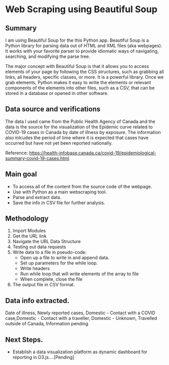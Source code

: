 # Web Scraping using Beautiful Soup

## Summary

I am using Beautiful Soup for the this Python app. Beautiful Soup is a Python library for parsing data out of HTML and XML files (aka webpages). It works with your favorite parser to provide idiomatic ways of navigating, searching, and modifying the parse tree. 

The major concept with Beautiful Soup is that it allows you to access elements of your page by following the CSS structures, such as grabbing all links, all headers, specific classes, or more. It is a powerful library. Once we grab elements, Python makes it easy to write the elements or relevant components of the elements into other files, such as a CSV, that can be stored in a database or opened in other software.

## Data source and verifications

The data I used came from the Public Health Agency of Canada and the data is the source for the visualization of the Epidemic curve related to COVID-19 cases in Canada by date of illness by exposure. The information also  inlcudes the period of time where it is expected that cases have occurred but have not yet been reported nationally. 

Reference: https://health-infobase.canada.ca/covid-19/epidemiological-summary-covid-19-cases.html

## Main goal

+ To access all of the content from the source code of the webpage.
+ Use with Python as a main webscraping tool.
+ Parse and extract data. 
+ Save the info in CSV file for further analysis.

## Methodology

1. Import Modules
2. Get the URL link
3. Navigate the URL Data Structure
4. Testing out data requests
5. Write data to a file in pseudo-code:
    + Open up a file to write in and append data.
    + Set up parameters for the while loop. 
    + Write headers
    + Run while loop that will write elements of the array to file
    + When complete, close the file
6. The output file in CSV format.

## Data info extracted.

Date of illness, Newly reported cases, Domestic - Contact with a COVID case,Domestic - Contact with a traveller, Domestic - Unknown, Travelled outside of Canada, Information pending

## Next Steps.

+ Establish a data visualization platform as dynamic dashboard for reporting in D3.js....[Pending]

